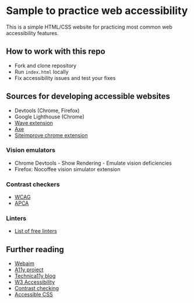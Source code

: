 # Sample to practice web accessibility

This is a simple HTML/CSS website for practicing most common web accessibility features. 

## How to work with this repo 
- Fork and clone repository
- Run `index.html` locally
- Fix accessibility issues and test your fixes

## Sources for developing accessible websites
- Devtools (Chrome, Firefox)
- Google Lighthouse (Chrome)
- [Wave extension](https://wave.webaim.org/)
- [Axe](https://www.deque.com/axe/)
- [Siteimprove chrome extension](https://chrome.google.com/webstore/detail/siteimprove-accessibility/djcglbmbegflehmbfleechkjhmedcopn)

### Vision emulators 
- Chrome Devtools - Show Rendering - Emulate vision deficiencies
- Firefox: Nocoffee vision simulator extension

### Contrast checkers
- [WCAG](https://webaim.org/resources/contrastchecker/)
- [APCA](https://www.myndex.com/APCA/)

### Linters
- [List of free linters](https://www.digitala11y.com/free-accessibility-linters-to-automate-accessibility-workflow/)

## Further reading 
- [Webaim](https://webaim.org/intro/)
- [A11y project](https://www.a11yproject.com/)
- [Technica11y blog](https://technica11y.org/blog/)
- [W3 Accessibility](https://www.w3.org/WAI/fundamentals/accessibility-intro/)
- [Contrast checking](https://blog.datawrapper.de/color-contrast-check-data-vis-wcag-apca/)
- [Accessible CSS](https://medium.com/@matuzo/writing-css-with-accessibility-in-mind-8514a0007939)
